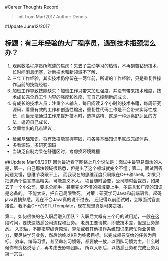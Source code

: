 #Career Thoughts Record
> Init from Mar/2017
> Author: Dennis

#Update June12/2017
## 标题：有三年经验的大厂程序员，遇到技术瓶颈怎么办？
1. 观察数名程序员所陈述的焦虑：失去了主动学习的热情，不再刻苦钻研技术，长时间消息闭塞，对新技术和新领域不了解．
2. 三年工作经验，其实技术仍停留在一两年前，所谓的工作经验，只是重复性操作当前的技能经验．
3. 加班工作导致技能缺失：加班工作只带来加班强度，并没有带来技术难度，技术成长完全靠工作内容的强度和难度，无自己控制新的成长．
4. 有成长的技术人员：注重个人输入，每日阅读２个小时的技术书籍，每周研究源码，看重有效的工作和创造性输出，重复性代码工作是不会带来实际性成长．而当无法通过工作来提升技术时，选择跳槽．这是一种远离舒适区的方法，逼迫自己成长．
5. 文章给出的几点建议：
- 检阅基础知识，将有效技能掌握牢固，将各类基础知识串联成完成体系．
- 多看源码，多研究源码
- 当缺乏自制力呆在舒适区时，考虑换环境跳槽


##Update Mar08/2017
因为最近看了网络上几个说法是：面试中最容易淘汰的人是，第一，自己那块领域很熟悉，但是出了这个领域就完全不懂；第二，面试回答问题太慢，思维节凑跟不上。
而我现在的思维深度只局限在C++和shell。如果只把这两个语言搞高精尖，可能意义不大。
项目随时会变，公司随时会裁员，如果去了一个小公司，要求全能手，甚至完全不懂的领域要上手，多语言和广度的知识是必备的。
不能太专，把自己局限致死。
对策：研究学习Java和前端语言。起码java要搞熟悉。现在不会Java真的说不过去。
还记得以前面试时，会跟面试官直接说，我不会C++的STL/Template，现在想想真是可笑之极。

第二，如何很快的在入职后融入团队？
入职后大概有三个月的试用期，一般在这段时间，要快速熟悉公司流程和业务。
老员工要请教，即使技术差，但是业务熟悉。
入职后，不能指望编译原理，算法或者其他操作系统知识来帮忙你业务能力，要尽快学习业务，然后始终以KPI为终极目标。以完成领导交给的任务为目标。
效率，编码习惯，甚至命名习惯等，都要放一放，以团队习惯为主。什么时候你有资格说话了，再考虑去影响团队。
所以入职后，以熟悉业务和完成业务为第一宗旨。

